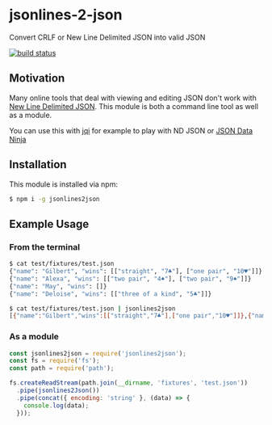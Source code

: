 # jsonlines-2-json

Convert CRLF or New Line Delimited JSON into valid JSON

[![build status](https://secure.travis-ci.org/eugeneware/jsonlines2json.svg)](http://travis-ci.org/eugeneware/jsonlines2json)


## Motivation

Many online tools that deal with viewing and editing JSON don't work with
[New Line Delimited JSON](http://jsonlines.org/). This module is both a command
line tool as well as a module.

You can use this with [jqi](https://nire0510.github.io/jqi/) for example to
play with ND JSON or [JSON Data Ninja](http://www.jsondata.ninja/ninja.html)

## Installation

This module is installed via npm:

``` bash
$ npm i -g jsonlines2json
```

## Example Usage

### From the terminal

``` bash
$ cat test/fixtures/test.json
{"name": "Gilbert", "wins": [["straight", "7♣"], ["one pair", "10♥"]]}
{"name": "Alexa", "wins": [["two pair", "4♠"], ["two pair", "9♠"]]}
{"name": "May", "wins": []}
{"name": "Deloise", "wins": [["three of a kind", "5♣"]]}

$ cat test/fixtures/test.json | jsonlines2json
[{"name":"Gilbert","wins":[["straight","7♣"],["one pair","10♥"]]},{"name":"Alexa","wins":[["two pair","4♠"],["two pair","9♠"]]},{"name":"May","wins":[]},{"name":"Deloise","wins":[["three of a kind","5♣"]]}]
```

### As a module

``` js
const jsonlines2json = require('jsonlines2json');
const fs = require('fs');
const path = require('path');

fs.createReadStream(path.join(__dirname, 'fixtures', 'test.json'))
  .pipe(jsonlines2Json())
  .pipe(concat({ encoding: 'string' }, (data) => {
    console.log(data);
  }));
```
